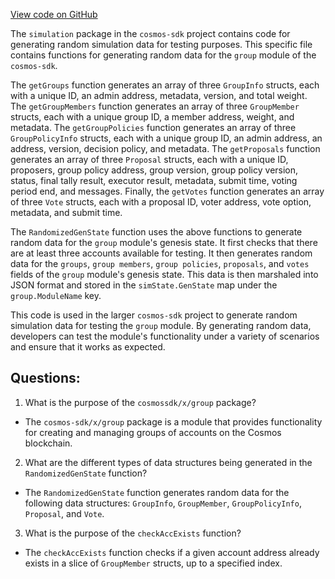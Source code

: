 [View code on GitHub](https://github.com/cosmos/cosmos-sdk.git/x/group/simulation/genesis.go)

The `simulation` package in the `cosmos-sdk` project contains code for generating random simulation data for testing purposes. This specific file contains functions for generating random data for the `group` module of the `cosmos-sdk`. 

The `getGroups` function generates an array of three `GroupInfo` structs, each with a unique ID, an admin address, metadata, version, and total weight. The `getGroupMembers` function generates an array of three `GroupMember` structs, each with a unique group ID, a member address, weight, and metadata. The `getGroupPolicies` function generates an array of three `GroupPolicyInfo` structs, each with a unique group ID, an admin address, an address, version, decision policy, and metadata. The `getProposals` function generates an array of three `Proposal` structs, each with a unique ID, proposers, group policy address, group version, group policy version, status, final tally result, executor result, metadata, submit time, voting period end, and messages. Finally, the `getVotes` function generates an array of three `Vote` structs, each with a proposal ID, voter address, vote option, metadata, and submit time.

The `RandomizedGenState` function uses the above functions to generate random data for the `group` module's genesis state. It first checks that there are at least three accounts available for testing. It then generates random data for the `groups`, `group members`, `group policies`, `proposals`, and `votes` fields of the `group` module's genesis state. This data is then marshaled into JSON format and stored in the `simState.GenState` map under the `group.ModuleName` key.

This code is used in the larger `cosmos-sdk` project to generate random simulation data for testing the `group` module. By generating random data, developers can test the module's functionality under a variety of scenarios and ensure that it works as expected.
## Questions: 
 1. What is the purpose of the `cosmossdk/x/group` package?
- The `cosmos-sdk/x/group` package is a module that provides functionality for creating and managing groups of accounts on the Cosmos blockchain.

2. What are the different types of data structures being generated in the `RandomizedGenState` function?
- The `RandomizedGenState` function generates random data for the following data structures: `GroupInfo`, `GroupMember`, `GroupPolicyInfo`, `Proposal`, and `Vote`.

3. What is the purpose of the `checkAccExists` function?
- The `checkAccExists` function checks if a given account address already exists in a slice of `GroupMember` structs, up to a specified index.